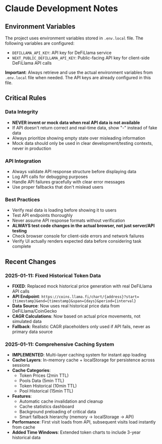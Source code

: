 # Claude Development Notes

## Environment Variables

The project uses environment variables stored in `.env.local` file. The following variables are configured:
- `DEFILLAMA_API_KEY`: API key for DeFiLlama service
- `NEXT_PUBLIC_DEFILLAMA_API_KEY`: Public-facing API key for client-side DeFiLlama API calls

**Important**: Always retrieve and use the actual environment variables from `.env.local` file when needed. The API keys are already configured in this file.

## Critical Rules

### Data Integrity
- **NEVER invent or mock data when real API data is not available**
- If API doesn't return correct and real-time data, show "-" instead of fake data
- Always prioritize showing empty state over misleading information
- Mock data should only be used in clear development/testing contexts, never in production

### API Integration
- Always validate API response structure before displaying data
- Log API calls for debugging purposes
- Handle API failures gracefully with clear error messages
- Use proper fallbacks that don't mislead users

### Best Practices
- Verify real data is loading before showing it to users
- Test API endpoints thoroughly
- Never assume API response formats without verification
- **ALWAYS test code changes in the actual browser, not just server/API testing**
- Check browser console for client-side errors and network failures
- Verify UI actually renders expected data before considering task complete

## Recent Changes

### 2025-01-11: Fixed Historical Token Data
- **FIXED**: Replaced mock historical price generation with real DeFiLlama API calls
- **API Endpoint**: `https://coins.llama.fi/chart/{address}?start={timestamp}&end={timestamp}&span={days}&period={interval}`
- **Data Source**: Now uses real historical price data from DeFiLlama/CoinGecko
- **CAGR Calculations**: Now based on actual price movements, not simulated data
- **Fallback**: Realistic CAGR placeholders only used if API fails, never as primary data source

### 2025-01-11: Comprehensive Caching System
- **IMPLEMENTED**: Multi-layer caching system for instant app loading
- **Cache Layers**: In-memory cache + localStorage for persistence across sessions
- **Cache Categories**: 
  - Token Prices (2min TTL)
  - Pools Data (5min TTL) 
  - Token Historical (10min TTL)
  - Pool Historical (15min TTL)
- **Features**: 
  - Automatic cache invalidation and cleanup
  - Cache statistics dashboard
  - Background preloading of critical data
  - Smart fallback hierarchy (memory -> localStorage -> API)
- **Performance**: First visit loads from API, subsequent visits load instantly from cache
- **Added Time Windows**: Extended token charts to include 3-year historical data